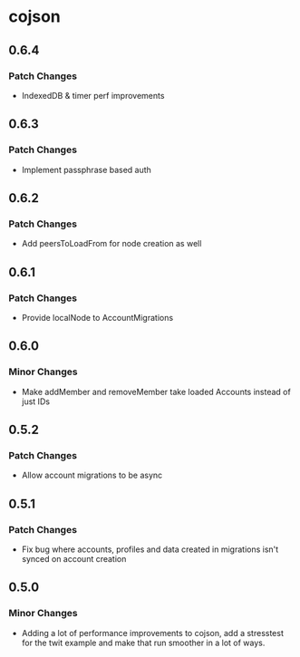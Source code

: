 # cojson

## 0.6.4

### Patch Changes

- IndexedDB & timer perf improvements

## 0.6.3

### Patch Changes

- Implement passphrase based auth

## 0.6.2

### Patch Changes

- Add peersToLoadFrom for node creation as well

## 0.6.1

### Patch Changes

- Provide localNode to AccountMigrations

## 0.6.0

### Minor Changes

- Make addMember and removeMember take loaded Accounts instead of just IDs

## 0.5.2

### Patch Changes

- Allow account migrations to be async

## 0.5.1

### Patch Changes

- Fix bug where accounts, profiles and data created in migrations isn't synced on account creation

## 0.5.0

### Minor Changes

- Adding a lot of performance improvements to cojson, add a stresstest for the twit example and make that run smoother in a lot of ways.

